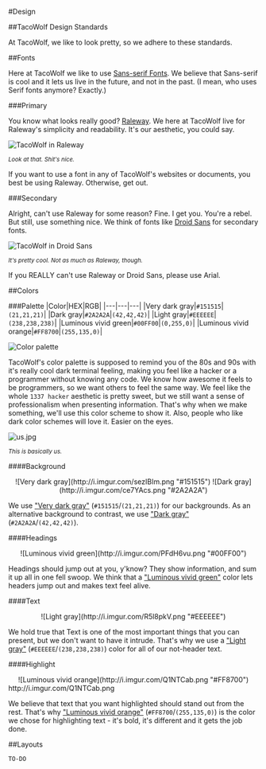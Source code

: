 #Design

##TacoWolf Design Standards

At TacoWolf, we like to look pretty, so we adhere to these standards.

##Fonts

Here at TacoWolf we like to use [Sans-serif Fonts](https://en.wikipedia.org/wiki/Sans-serif "Sans-serif on Wikipedia"). We believe that Sans-serif is cool and it lets us live in the future, and not in the past. (I mean, who uses Serif fonts anymore? Exactly.)

###Primary

You know what looks really good? [Raleway](https://www.google.com/fonts/specimen/Raleway "Raleway on Google Fonts"). We here at TacoWolf live for Raleway's simplicity and readability. It's our aesthetic, you could say. 

![TacoWolf in Raleway](http://i.imgur.com/h9IveBa.png "damn straight")

*<small> Look at that. Shit's nice. </small>*

If you want to use a font in any of TacoWolf's websites or documents, you best be using Raleway. Otherwise, get out.

###Secondary

Alright, can't use Raleway for some reason? Fine. I get you. You're a rebel. But still, use something nice. We think of fonts like [Droid Sans](https://www.google.com/fonts/specimen/Droid+Sans "Droid Sans on Google Fonts") for secondary fonts. 

 ![TacoWolf in Droid Sans](http://i.imgur.com/gKAybiy.png "Yeah, that's pretty cool.")

*<small>It's pretty cool. Not as much as Raleway, though.</small>*

If you REALLY can't use Raleway or Droid Sans, please use Arial.

##Colors

###Palette
|Color|HEX|RGB|
|---|---|---|
|Very dark gray|`#151515`|`(21,21,21)`|
|Dark gray|`#2A2A2A`|`(42,42,42)`|
|Light gray|`#EEEEEE`|`(238,238,238)`|
|Luminous vivid green|`#00FF00`|`(0,255,0)`|
|Luminous vivid orange|`#FF8700`|`(255,135,0)`|


![Color palette](http://i.imgur.com/Uk3cK0j.png "TacoWolf's color palette")

TacoWolf's color palette is supposed to remind you of the 80s and 90s with it's really cool dark terminal feeling, making you feel like a hacker or a programmer without knowing any code. We know how awesome it feels to be programmers, so we want others to feel the same way.  We feel like the whole `1337 hacker` aesthetic is pretty sweet, but we still want a sense of professionalism when presenting information. That's why when we make something, we'll use this color scheme to show it. Also, people who like dark color schemes will love it. Easier on the eyes. 

![](http://i.imgur.com/wf20GEo.jpg "us.jpg")

*<small>This is basically us.</small>*

####Background

<center>![Very dark gray](http://i.imgur.com/sezIBIm.png "#151515")
![Dark gray](http://i.imgur.com/ce7YAcs.png "#2A2A2A")
</center>

We use ["Very dark gray"](http://www.perbang.dk/rgb/151515/ "Very dark gray on Perbang.dk") (`#151515`/`(21,21,21)`) for our backgrounds. As an alternative background to contrast, we use  ["Dark gray"](http://www.perbang.dk/rgb/2A2A2A/ "Very dark gray on Perbang.dk") (`#2A2A2A`/`(42,42,42)`).  

####Headings
<center>![Luminous vivid green](http://i.imgur.com/PFdH6vu.png "#00FF00")</center>

Headings should jump out at you, y'know? They show information, and sum it up all in one fell swoop. We think that a ["Luminous vivid green"](http://www.perbang.dk/rgb/00FF00/ "Luminous vivid green on Perbang.dk") color lets headers jump out and makes text feel alive.

####Text
<center>![Light gray](http://i.imgur.com/R5l8pkV.png "#EEEEEE")</center>

We hold true that Text is one of the most important things that you can present, but we don't want to have it intrude.  That's why we use a ["Light gray"](http://www.perbang.dk/rgb/151515/ "Light gray on Perbang.dk")  (`#EEEEEE`/`(238,238,238)`) color for all of our not-header text.

####Highlight
<center>![Luminous vivid orange](http://i.imgur.com/Q1NTCab.png "#FF8700")</center>
http://i.imgur.com/Q1NTCab.png

We believe that text that you want highlighted should stand out from the rest. That's why ["Luminous vivid orange"](http://www.perbang.dk/rgb/FF8700/ "Luminous vivid orange on Perbang.dk")  (`#FF8700`/`(255,135,0)`) is the color we chose for highlighting text - it's bold, it's different and it gets the job done.

##Layouts

`TO-DO`